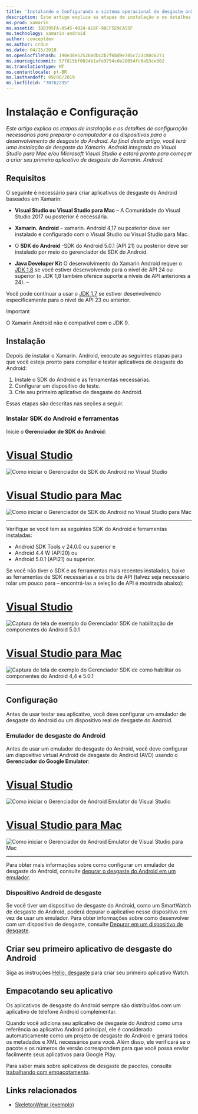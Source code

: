 ```yaml
---
title: 'Instalando e Configurando o sistema operacional de desgaste onXamarin. Android '
description: Este artigo explica as etapas de instalação e os detalhes de configuração necessários para preparar o computador e os dispositivos para o desenvolvimento de desgaste do Android. Ao final deste artigo, você terá uma instalação de desgaste do Xamarin. Android integrada ao Visual Studio para Mac e/ou Microsoft Visual Studio e estará pronto para começar a criar seu primeiro aplicativo de desgaste do Xamarin. Android.
ms.prod: xamarin
ms.assetid: 3BB395FA-0545-4024-A18F-98CF5E9CA55F
ms.technology: xamarin-android
author: conceptdev
ms.author: crdun
ms.date: 04/25/2018
ms.openlocfilehash: 190e38e525288dbc2b7f6bd9e785c723c80c6271
ms.sourcegitcommit: 57f815bf0024b1afe9754c0e28054fc0a53ce302
ms.translationtype: MT
ms.contentlocale: pt-BR
ms.lasthandoff: 09/06/2019
ms.locfileid: "70762235"
---
```

# <a name="setup-and-installation"></a>Instalação e Configuração

_Este artigo explica as etapas de instalação e os detalhes de configuração necessários para preparar o computador e os dispositivos para o desenvolvimento de desgaste do Android. Ao final deste artigo, você terá uma instalação de desgaste do Xamarin. Android integrada ao Visual Studio para Mac e/ou Microsoft Visual Studio e estará pronto para começar a criar seu primeiro aplicativo de desgaste do Xamarin. Android._

## <a name="requirements"></a>Requisitos

O seguinte é necessário para criar aplicativos de desgaste do Android baseados em Xamarin:

- **Visual Studio ou Visual Studio para Mac** &ndash; A Comunidade do Visual Studio 2017 ou posterior é necessária.

- **Xamarin. Android** &ndash; xamarin. Android 4,17 ou posterior deve ser instalado e configurado com o Visual Studio ou Visual Studio para Mac.

- O **SDK do Android** -SDK do Android 5.0.1 (API 21) ou posterior deve ser instalado por meio do gerenciador de SDK do Android.

- **Java Developer Kit** O desenvolvimento do Xamarin Android requer o [JDK 1,8](https://www.oracle.com/technetwork/java/javase/downloads/jdk8-downloads-2133151.html) se você estiver desenvolvendo para o nível de API 24 ou superior (o JDK 1,8 também oferece suporte a níveis de API anteriores a 24). &ndash;

Você pode continuar a usar o [JDK 1,7](https://www.oracle.com/technetwork/java/javase/downloads/jdk7-downloads-1880260.html) se estiver desenvolvendo especificamente para o nível de API 23 ou anterior.

> [!IMPORTANT]
> O Xamarin.Android não é compatível com o JDK 9.

## <a name="installation"></a>Instalação

Depois de instalar o Xamarin. Android, execute as seguintes etapas para que você esteja pronto para compilar e testar aplicativos de desgaste do Android: 

1. Instale o SDK do Android e as ferramentas necessárias.
2. Configurar um dispositivo de teste.
3. Crie seu primeiro aplicativo de desgaste do Android.

Essas etapas são descritas nas seções a seguir.

### <a name="install-android-sdk-and-tools"></a>Instalar SDK do Android e ferramentas 

Inicie o **Gerenciador de SDK do Android**: 

# <a name="visual-studiotabwindows"></a>[Visual Studio](#tab/windows)

![Como iniciar o Gerenciador de SDK do Android no Visual Studio](installation-images/vs/sdk-menu.png)

# <a name="visual-studio-for-mactabmacos"></a>[Visual Studio para Mac](#tab/macos)

![Como iniciar o Gerenciador de SDK do Android no Visual Studio para Mac](installation-images/xs/sdk-menu.png)

-----

Verifique se você tem as seguintes SDK do Android e ferramentas instaladas:

- Android SDK Tools v 24.0.0 ou superior e
- Android 4.4 W (API20) ou
- Android 5.0.1 (API21) ou superior.

Se você não tiver o SDK e as ferramentas mais recentes instalados, baixe as ferramentas de SDK necessárias *e* os bits de API (talvez seja necessário rolar um pouco para &ndash; encontrá-las a seleção de API é mostrada abaixo): 

# <a name="visual-studiotabwindows"></a>[Visual Studio](#tab/windows)

![Captura de tela de exemplo do Gerenciador SDK de habilitação de componentes do Android 5.0.1](installation-images/vs/sdk-select.png)

# <a name="visual-studio-for-mactabmacos"></a>[Visual Studio para Mac](#tab/macos)

![Captura de tela de exemplo do Gerenciador SDK de como habilitar os componentes do Android 4,4 e 5.0.1](installation-images/xs/sdk-select.png)

-----

## <a name="configuration"></a>Configuração

Antes de usar testar seu aplicativo, você deve configurar um emulador de desgaste do Android ou um dispositivo real de desgaste do Android. 

### <a name="android-wear-emulator"></a>Emulador de desgaste do Android

Antes de usar um emulador de desgaste do Android, você deve configurar um dispositivo virtual Android de desgaste do Android (AVD) usando o **Gerenciador do Google Emulator**:

# <a name="visual-studiotabwindows"></a>[Visual Studio](#tab/windows)

![Como iniciar o Gerenciador de Android Emulator do Visual Studio](installation-images/vs/emulator-menu.png)

# <a name="visual-studio-for-mactabmacos"></a>[Visual Studio para Mac](#tab/macos)

![Como iniciar o Gerenciador de Android Emulator de Visual Studio para Mac](installation-images/xs/emulator-menu.png)

-----

Para obter mais informações sobre como configurar um emulador de desgaste do Android, consulte [depurar o desgaste do Android em um emulador](~/android/wear/deploy-test/debug-on-emulator.md).

### <a name="android-wear-device"></a>Dispositivo Android de desgaste

Se você tiver um dispositivo de desgaste do Android, como um SmartWatch de desgaste do Android, poderá depurar o aplicativo nesse dispositivo em vez de usar um emulador. Para obter informações sobre como desenvolver com um dispositivo de desgaste, consulte [Depurar em um dispositivo de desgaste](~/android/wear/deploy-test/debug-on-device.md).

## <a name="create-your-first-android-wear-app"></a>Criar seu primeiro aplicativo de desgaste do Android

Siga as instruções [Hello, desgaste](~/android/wear/get-started/hello-wear.md) para criar seu primeiro aplicativo Watch.

## <a name="packaging-your-app"></a>Empacotando seu aplicativo

Os aplicativos de desgaste do Android sempre são distribuídos com um aplicativo de telefone Android complementar. 

Quando você adiciona seu aplicativo de desgaste do Android como uma referência ao aplicativo Android principal, ele é considerado automaticamente como um projeto de desgaste do Android e gerará todos os metadados e XML necessários para você. Além disso, ele verificará se o pacote e os números de versão correspondem para que você possa enviar facilmente seus aplicativos para Google Play. 

Para saber mais sobre aplicativos de desgaste de pacotes, consulte [trabalhando com empacotamento](~/android/wear/deploy-test/packaging.md).

## <a name="related-links"></a>Links relacionados

- [SkeletonWear (exemplo)](https://docs.microsoft.com/samples/xamarin/monodroid-samples/wear-skeletonwear)
